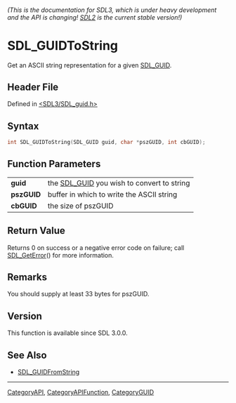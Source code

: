 ###### (This is the documentation for SDL3, which is under heavy development and the API is changing! [SDL2](https://wiki.libsdl.org/SDL2/) is the current stable version!)
# SDL_GUIDToString

Get an ASCII string representation for a given [SDL_GUID](SDL_GUID).

## Header File

Defined in [<SDL3/SDL_guid.h>](https://github.com/libsdl-org/SDL/blob/main/include/SDL3/SDL_guid.h)

## Syntax

```c
int SDL_GUIDToString(SDL_GUID guid, char *pszGUID, int cbGUID);

```

## Function Parameters

|                 |                                                        |
| --------------- | ------------------------------------------------------ |
| **guid**        | the [SDL_GUID](SDL_GUID) you wish to convert to string |
| **pszGUID**     | buffer in which to write the ASCII string              |
| **cbGUID**      | the size of pszGUID                                    |

## Return Value

Returns 0 on success or a negative error code on failure; call
[SDL_GetError](SDL_GetError)() for more information.

## Remarks

You should supply at least 33 bytes for pszGUID.

## Version

This function is available since SDL 3.0.0.

## See Also

- [SDL_GUIDFromString](SDL_GUIDFromString)

----
[CategoryAPI](CategoryAPI), [CategoryAPIFunction](CategoryAPIFunction), [CategoryGUID](CategoryGUID)

